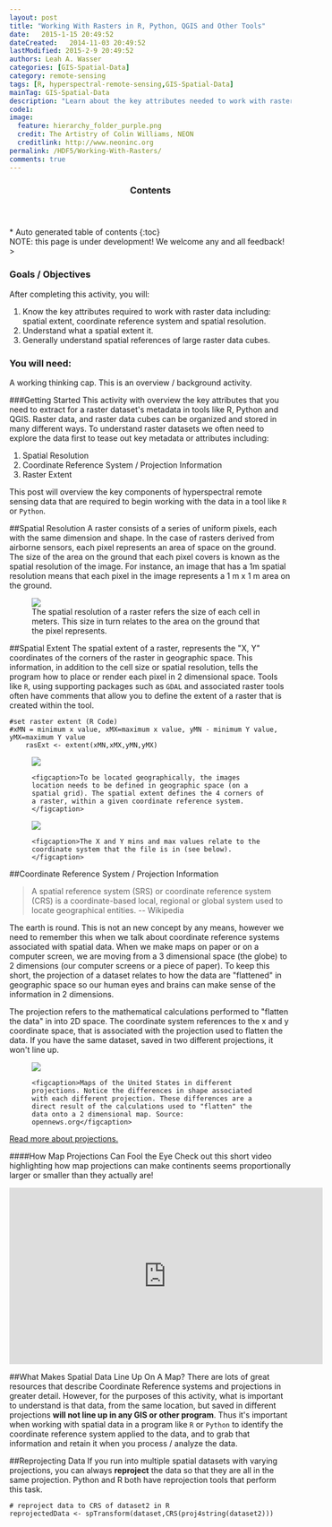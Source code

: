 ```yaml
---
layout: post
title: "Working With Rasters in R, Python, QGIS and Other Tools"
date:   2015-1-15 20:49:52
dateCreated:   2014-11-03 20:49:52
lastModified: 2015-2-9 20:49:52
authors: Leah A. Wasser
categories: [GIS-Spatial-Data]
category: remote-sensing
tags: [R, hyperspectral-remote-sensing,GIS-Spatial-Data]
mainTag: GIS-Spatial-Data
description: "Learn about the key attributes needed to work with raster data in tools like R, Python and QGIS."
code1: 
image:
  feature: hierarchy_folder_purple.png
  credit: The Artistry of Colin Williams, NEON
  creditlink: http://www.neoninc.org
permalink: /HDF5/Working-With-Rasters/
comments: true
---
```


<section id="table-of-contents" class="toc">
  <header>
    <h3 >Contents</h3>
  </header>
<div id="drawer" markdown="1">
*  Auto generated table of contents
{:toc}
</div>
</section><!-- /#table-of-contents -->



<div id="objectives">
NOTE: this page is under development! We welcome any and all feedback!
> 
<h3>Goals / Objectives</h3>

After completing this activity, you will:
<ol>
<li>Know the key attributes required to work with raster data including: spatial extent, coordinate reference system and spatial resolution.</li>
<li>Understand what a spatial extent it.</li>
<li>Generally understand spatial references of large raster data cubes.</li>
</ol>

<h3>You will need:</h3>
A working thinking cap. This is an overview / background activity.
</div>

###Getting Started
This activity with overview the key attributes that you need to extract for a raster dataset's metadata in tools like R, Python and QGIS. Raster data, and raster data cubes can be organized and stored in many different ways. To understand raster datasets we often need to explore the data first to tease out key metadata or attributes including:

1. Spatial Resolution
2. Coordinate Reference System / Projection Information
3. Raster Extent

This post will overview the key components of hyperspectral remote sensing data that are required to begin working with the data in a tool like `R` or `Python`.
 
##Spatial Resolution
A raster consists of a series of uniform pixels, each with the same dimension and shape. In the case of rasters derived from airborne sensors, each pixel represents an area of space on the ground. The size of the area on the ground that each pixel covers is known as the spatial resolution of the image. For instance, an image that has a 1m spatial resolution means that each pixel in the image represents a 1 m x 1 m area on the ground.

<figure>
    <a href="{{ site.baseurl }}/images/hyperspectral/pixelDetail.png"><img src="{{ site.baseurl }}/images/hyperspectral/pixelDetail.png"></a>
    <figcaption>The spatial resolution of a raster refers the size of each cell in meters. This size in turn relates to the area on the ground that the pixel represents.</figcaption>
</figure>




##Spatial Extent
The spatial extent of a raster, represents the "X, Y" coordinates of the corners of the raster in geographic space. This information, in addition to the cell size or spatial resolution, tells the program how to place or render each pixel in 2 dimensional space.  Tools like `R`, using supporting packages such as `GDAL` and associated raster tools often have comments that allow you to define the extent of a raster that is created within the tool. 

	#set raster extent (R Code)
	#xMN = minimum x value, xMX=maximum x value, yMN - minimum Y value, yMX=maximum Y value
    	rasExt <- extent(xMN,xMX,yMN,yMX)

<figure>
    <a href="{{ site.baseurl }}/images/hyperspectral/sat_image_corners.png"><img src="{{ site.baseurl }}/images/hyperspectral/sat_image_corners.png"></a>
   
    <figcaption>To be located geographically, the images location needs to be defined in geographic space (on a spatial grid). The spatial extent defines the 4 corners of a raster, within a given coordinate reference system.</figcaption>
</figure>
<figure>
	<a href="{{ site.baseurl }}/images/hyperspectral/sat_image_lat_lon.png"><img src="{{ site.baseurl }}/images/hyperspectral/sat_image_lat_lon.png"></a>
    
    <figcaption>The X and Y mins and max values relate to the coordinate system that the file is in (see below). </figcaption>
</figure>

##Coordinate Reference System / Projection Information

> A spatial reference system (SRS) or coordinate reference system (CRS) is a coordinate-based local, regional or global system used to locate geographical entities. -- Wikipedia

The earth is round. This is not an new concept by any means, however we need to remember this when we talk about coordinate reference systems associated with spatial data. When we make maps on paper or on a computer screen, we are moving from a 3 dimensional space (the globe) to 2 dimensions (our computer screens or a piece of paper). To keep this short, the projection of a dataset relates to how the data are "flattened" in geographic space so our human eyes and brains can make sense of the information in 2 dimensions. 

The projection refers to the mathematical calculations performed to "flatten the data" in into 2D space. The coordinate system references to the x and y coordinate space, that is associated with the projection used to flatten the data. If you have the same dataset, saved in two different projections, it won't line up.

<figure>
    <a href="https://source.opennews.org/media/cache/b9/4f/b94f663c79024f0048ae7b4f88060cb5.jpg"><img src="https://source.opennews.org/media/cache/b9/4f/b94f663c79024f0048ae7b4f88060cb5.jpg"></a>
    
    <figcaption>Maps of the United States in different projections. Notice the differences in shape associated with each different projection. These differences are a direct result of the calculations used to "flatten" the data onto a 2 dimensional map. Source: opennews.org</figcaption>
</figure>

<a href="https://source.opennews.org/en-US/learning/choosing-right-map-projection/" target="_blank">Read more about projections.</a>

####How Map Projections Can Fool the Eye
Check out this short video highlighting how map projections can make continents seems proportionally larger or smaller than they actually are!

<iframe width="560" height="315" src="https://www.youtube.com/embed/KUF_Ckv8HbE" frameborder="0" allowfullscreen></iframe>

##What Makes Spatial Data Line Up On A Map?
There are lots of great resources that describe Coordinate Reference systems and projections in greater detail. However, for the purposes of this activity, what is important to understand is that data, from the same location, but saved in different projections **will not line up in any GIS or other program**. Thus it's important when working with spatial data in a program like `R` or `Python` to identify the coordinate reference system applied to the data, and to grab that information and retain it when you process / analyze the data.

##Reprojecting Data
If you run into multiple spatial datasets with varying projections, you can always **reproject** the data so that they are all in the same projection. Python and R both have reprojection tools that perform this task.

	# reproject data to CRS of dataset2 in R
	reprojectedData <- spTransform(dataset,CRS(proj4string(dataset2))) 


